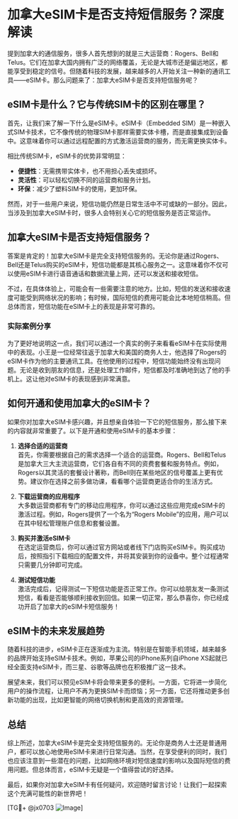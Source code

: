 # 加拿大eSIM卡是否支持短信服务？深度解读

提到加拿大的通信服务，很多人首先想到的就是三大运营商：Rogers、Bell和Telus。它们在加拿大国内拥有广泛的网络覆盖，无论是大城市还是偏远地区，都能享受到稳定的信号。但随着科技的发展，越来越多的人开始关注一种新的通讯工具——eSIM卡。那么问题来了：加拿大eSIM卡是否支持短信服务呢？

## eSIM卡是什么？它与传统SIM卡的区别在哪里？

首先，让我们来了解一下什么是eSIM卡。eSIM卡（Embedded SIM）是一种嵌入式SIM卡技术，它不像传统的物理SIM卡那样需要实体卡槽，而是直接集成到设备中。这意味着你可以通过远程配置的方式激活运营商的服务，而无需更换实体卡。

相比传统SIM卡，eSIM卡的优势非常明显：
- **便捷性**：无需携带实体卡，也不用担心丢失或损坏。
- **灵活性**：可以轻松切换不同的运营商和服务计划。
- **环保**：减少了塑料SIM卡的使用，更加环保。

然而，对于一些用户来说，短信功能仍然是日常生活中不可或缺的一部分。因此，当涉及到加拿大eSIM卡时，很多人会特别关心它的短信服务是否正常运作。

## 加拿大eSIM卡是否支持短信服务？

答案是肯定的！加拿大eSIM卡是完全支持短信服务的。无论你是通过Rogers、Bell还是Telus购买的eSIM卡，短信功能都是其核心服务之一。这意味着你不仅可以使用eSIM卡进行语音通话和数据流量上网，还可以发送和接收短信。

不过，在具体体验上，可能会有一些需要注意的地方。比如，短信的发送和接收速度可能受到网络状况的影响；有时候，国际短信的费用可能会比本地短信稍高。但总体而言，短信功能在eSIM卡上的表现是非常可靠的。

### 实际案例分享

为了更好地说明这一点，我们可以通过一个真实的例子来看看eSIM卡在实际使用中的表现。小王是一位经常往返于加拿大和美国的商务人士，他选择了Rogers的eSIM卡作为他的主要通讯工具。在他使用的过程中，短信功能始终没有出现问题。无论是收到朋友的信息，还是处理工作邮件，短信都及时准确地到达了他的手机上。这让他对eSIM卡的表现感到非常满意。

## 如何开通和使用加拿大的eSIM卡？

如果你对加拿大eSIM卡感兴趣，并且想亲自体验一下它的短信服务，那么接下来的内容就非常重要了。以下是开通和使用eSIM卡的基本步骤：

1. **选择合适的运营商**  
   首先，你需要根据自己的需求选择一个适合的运营商。Rogers、Bell和Telus是加拿大三大主流运营商，它们各自有不同的资费套餐和服务特点。例如，Rogers以其灵活的套餐设计著称，而Bell则在某些地区的信号覆盖上更有优势。建议你在选择之前多做功课，看看哪个运营商更适合你的生活方式。

2. **下载运营商的应用程序**  
   大多数运营商都有专门的移动应用程序，你可以通过这些应用完成eSIM卡的激活过程。例如，Rogers提供了一个名为“Rogers Mobile”的应用，用户可以在其中轻松管理账户信息和套餐设置。

3. **购买并激活eSIM卡**  
   在选定运营商后，你可以通过官方网站或者线下门店购买eSIM卡。购买成功后，按照指引下载相应的配置文件，并将其安装到你的设备中。整个过程通常只需要几分钟即可完成。

4. **测试短信功能**  
   激活完成后，记得测试一下短信功能是否正常工作。你可以给朋友发一条测试短信，看看是否能够顺利接收到回信。如果一切正常，那么恭喜你，你已经成功开启了加拿大的eSIM卡短信服务！

## eSIM卡的未来发展趋势

随着科技的进步，eSIM卡正在逐渐成为主流。特别是在智能手机领域，越来越多的品牌开始支持eSIM卡技术。例如，苹果公司的iPhone系列自iPhone XS起就已经全面支持eSIM卡，而三星、谷歌等品牌也在积极推广这一技术。

展望未来，我们可以预见eSIM卡将会带来更多的便利。一方面，它将进一步简化用户的操作流程，让用户不再为更换SIM卡而烦恼；另一方面，它还将推动更多创新功能的出现，比如更智能的网络切换机制和更高效的资源管理。

## 总结

综上所述，加拿大eSIM卡是完全支持短信服务的。无论你是商务人士还是普通用户，都可以放心地使用eSIM卡来进行日常沟通。当然，在享受便利的同时，我们也应该注意到一些潜在的问题，比如网络环境对短信速度的影响以及国际短信的费用问题。但总体而言，eSIM卡无疑是一个值得尝试的好选择。

最后，如果你对加拿大eSIM卡有任何疑问，欢迎随时留言讨论！让我们一起探索这个充满可能性的新世界吧！

[TG💪+ @jx0703 ![Image](https://github.com/user-attachments/assets/dbca1d08-cadb-493c-b0ec-ad6f7a83f270)]